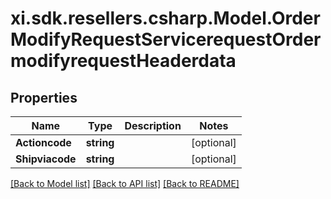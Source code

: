 # xi.sdk.resellers.csharp.Model.OrderModifyRequestServicerequestOrdermodifyrequestHeaderdata

## Properties

Name | Type | Description | Notes
------------ | ------------- | ------------- | -------------
**Actioncode** | **string** |  | [optional] 
**Shipviacode** | **string** |  | [optional] 

[[Back to Model list]](../README.md#documentation-for-models) [[Back to API list]](../README.md#documentation-for-api-endpoints) [[Back to README]](../README.md)


